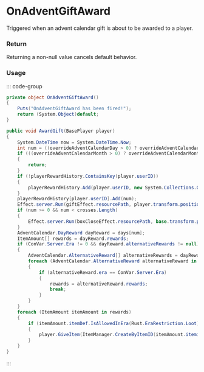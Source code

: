 # OnAdventGiftAward
<Badge type="info" text="Seasonal"/><Badge type="danger" text="Carbon Compatible"/><Badge type="warning" text="Oxide Compatible"/>
Triggered when an advent calendar gift is about to be awarded to a player.

### Return
Returning a non-null value cancels default behavior.

### Usage
::: code-group
```csharp [Example]
private object OnAdventGiftAward()
{
	Puts("OnAdventGiftAward has been fired!");
	return (System.Object)default;
}
```
```csharp [Source — Assembly-CSharp @ AdventCalendar]
public void AwardGift(BasePlayer player)
{
	System.DateTime now = System.DateTime.Now;
	int num = ((overrideAdventCalendarDay > 0) ? overrideAdventCalendarDay : now.Day) - startDay;
	if (((overrideAdventCalendarMonth > 0) ? overrideAdventCalendarMonth : now.Month) != startMonth || num < 0 || num >= days.Length)
	{
		return;
	}
	if (!playerRewardHistory.ContainsKey(player.userID))
	{
		playerRewardHistory.Add(player.userID, new System.Collections.Generic.List<int>());
	}
	playerRewardHistory[player.userID].Add(num);
	Effect.server.Run(giftEffect.resourcePath, player.transform.position);
	if (num >= 0 && num < crosses.Length)
	{
		Effect.server.Run(boxCloseEffect.resourcePath, base.transform.position + UnityEngine.Vector3.up * 1.5f);
	}
	AdventCalendar.DayReward dayReward = days[num];
	ItemAmount[] rewards = dayReward.rewards;
	if (ConVar.Server.Era != 0 && dayReward.alternativeRewards != null)
	{
		AdventCalendar.AlternativeReward[] alternativeRewards = dayReward.alternativeRewards;
		foreach (AdventCalendar.AlternativeReward alternativeReward in alternativeRewards)
		{
			if (alternativeReward.era == ConVar.Server.Era)
			{
				rewards = alternativeReward.rewards;
				break;
			}
		}
	}
	foreach (ItemAmount itemAmount in rewards)
	{
		if (itemAmount.itemDef.IsAllowedInEra(Rust.EraRestriction.Loot))
		{
			player.GiveItem(ItemManager.CreateByItemID(itemAmount.itemid, UnityEngine.Mathf.CeilToInt(itemAmount.amount), 0uL).SetItemOwnership(player, ItemOwnershipPhrases.AdventCalendar), BaseEntity.GiveItemReason.PickedUp);
		}
	}
}

```
:::
